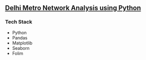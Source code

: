 ## [Delhi Metro Network Analysis using Python](https://statso.io/metro-network-analysis-case-study/)

### Tech Stack

* Python
* Pandas
* Matplotlib
* Seaborn
* Folim